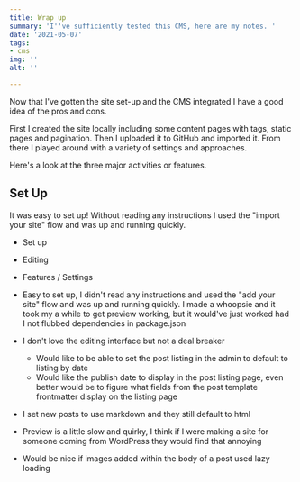 ```yaml
---
title: Wrap up
summary: 'I''ve sufficiently tested this CMS, here are my notes. '
date: '2021-05-07'
tags:
- cms
img: ''
alt: ''

---
```

Now that I've gotten the site set-up and the CMS integrated I have a good idea of the pros and cons.

First I created the site locally including some content pages with tags, static pages and pagination. Then I uploaded it to GitHub and imported it. From there I played around with a variety of settings and approaches.

Here's a look at the three major activities or features.

## Set Up

It was easy to set up! Without reading any instructions I used the "import your site" flow and was up and running quickly.

* Set up
* Editing
* Features / Settings

* Easy to set up, I didn't read any instructions and used the "add your site" flow and was up and running quickly. I made a whoopsie and it took my a while to get preview working, but it would've just worked had I not flubbed dependencies in package.json
* I don't love the editing interface but not a deal breaker
  * Would like to be able to set the post listing in the admin to default to listing by date
  * Would like the publish date to display in the post listing page, even better would be to figure what fields from the post template frontmatter display on the listing page
* I set new posts to use markdown and they still default to html
* Preview is a little slow and quirky, I think if I were making a site for someone coming from WordPress they would find that annoying
* Would be nice if images added within the body of a post used lazy loading
